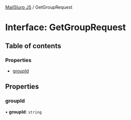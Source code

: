 [MailSlurp JS](../README.md) / GetGroupRequest

# Interface: GetGroupRequest

## Table of contents

### Properties

- [groupId](GetGroupRequest.md#groupid)

## Properties

### groupId

• **groupId**: `string`
